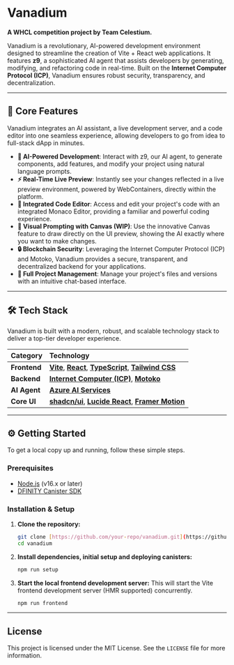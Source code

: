 # Vanadium

**A WHCL competition project by Team Celestium.**

Vanadium is a revolutionary, AI-powered development environment designed to streamline the creation of Vite + React web applications. It features **z9**, a sophisticated AI agent that assists developers by generating, modifying, and refactoring code in real-time. Built on the **Internet Computer Protocol (ICP)**, Vanadium ensures robust security, transparency, and decentralization.

---

## 🚀 Core Features

Vanadium integrates an AI assistant, a live development server, and a code editor into one seamless experience, allowing developers to go from idea to full-stack dApp in minutes.

* **🤖 AI-Powered Development**: Interact with z9, our AI agent, to generate components, add features, and modify your project using natural language prompts.
* **⚡ Real-Time Live Preview**: Instantly see your changes reflected in a live preview environment, powered by WebContainers, directly within the platform.
* **📝 Integrated Code Editor**: Access and edit your project's code with an integrated Monaco Editor, providing a familiar and powerful coding experience.
* **🎨 Visual Prompting with Canvas (WIP)**: Use the innovative Canvas feature to draw directly on the UI preview, showing the AI exactly where you want to make changes.
* **🔒 Blockchain Security**: Leveraging the Internet Computer Protocol (ICP) and Motoko, Vanadium provides a secure, transparent, and decentralized backend for your applications.
* **📂 Full Project Management**: Manage your project's files and versions with an intuitive chat-based interface.

---

## 🛠️ Tech Stack

Vanadium is built with a modern, robust, and scalable technology stack to deliver a top-tier developer experience.

| Category | Technology |
| :--- | :--- |
| **Frontend** | [**Vite**](https://vitejs.dev/), [**React**](https://react.dev/), [**TypeScript**](https://www.typescriptlang.org/), [**Tailwind CSS**](https://tailwindcss.com/) |
| **Backend** | [**Internet Computer (ICP)**](https://internetcomputer.org/), [**Motoko**](https://internetcomputer.org/docs/current/motoko/main/motoko) |
| **AI Agent** | [**Azure AI Services**](https://azure.microsoft.com/en-us/products/ai-services) |
| **Core UI** | [**shadcn/ui**](https://ui.shadcn.com/), [**Lucide React**](https://lucide.dev/), [**Framer Motion**](https://www.framer.com/motion/) |

---

## ⚙️ Getting Started

To get a local copy up and running, follow these simple steps.

### Prerequisites

* [Node.js](https://nodejs.org/en/) (v16.x or later)
* [DFINITY Canister SDK](https://internetcomputer.org/docs/current/developer-docs/setup/install/)

### Installation & Setup

1.  **Clone the repository:**
    ```sh
    git clone [https://github.com/your-repo/vanadium.git](https://github.com/your-repo/vanadium.git)
    cd vanadium
    ```

2.  **Install dependencies, initial setup and deploying canisters:**
    ```sh
    npm run setup
    ```

3.  **Start the local frontend development server:**
    This will start the Vite frontend development server (HMR supported) concurrently.
    ```sh
    npm run frontend
    ```

---

## License

This project is licensed under the MIT License. See the `LICENSE` file for more information.